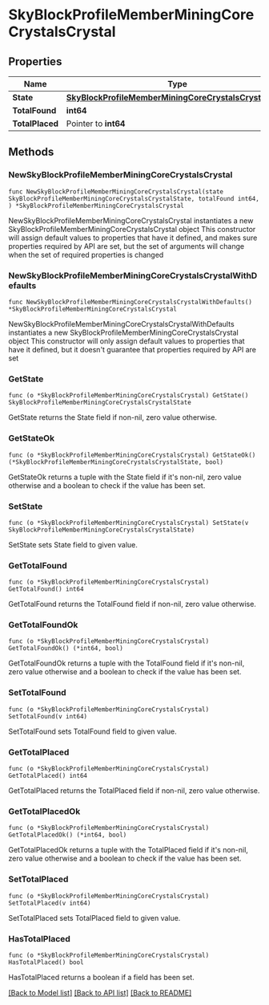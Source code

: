 # SkyBlockProfileMemberMiningCoreCrystalsCrystal

## Properties

Name | Type | Description | Notes
------------ | ------------- | ------------- | -------------
**State** | [**SkyBlockProfileMemberMiningCoreCrystalsCrystalState**](SkyBlockProfileMemberMiningCoreCrystalsCrystalState.md) |  | 
**TotalFound** | **int64** |  | 
**TotalPlaced** | Pointer to **int64** |  | [optional] 

## Methods

### NewSkyBlockProfileMemberMiningCoreCrystalsCrystal

`func NewSkyBlockProfileMemberMiningCoreCrystalsCrystal(state SkyBlockProfileMemberMiningCoreCrystalsCrystalState, totalFound int64, ) *SkyBlockProfileMemberMiningCoreCrystalsCrystal`

NewSkyBlockProfileMemberMiningCoreCrystalsCrystal instantiates a new SkyBlockProfileMemberMiningCoreCrystalsCrystal object
This constructor will assign default values to properties that have it defined,
and makes sure properties required by API are set, but the set of arguments
will change when the set of required properties is changed

### NewSkyBlockProfileMemberMiningCoreCrystalsCrystalWithDefaults

`func NewSkyBlockProfileMemberMiningCoreCrystalsCrystalWithDefaults() *SkyBlockProfileMemberMiningCoreCrystalsCrystal`

NewSkyBlockProfileMemberMiningCoreCrystalsCrystalWithDefaults instantiates a new SkyBlockProfileMemberMiningCoreCrystalsCrystal object
This constructor will only assign default values to properties that have it defined,
but it doesn't guarantee that properties required by API are set

### GetState

`func (o *SkyBlockProfileMemberMiningCoreCrystalsCrystal) GetState() SkyBlockProfileMemberMiningCoreCrystalsCrystalState`

GetState returns the State field if non-nil, zero value otherwise.

### GetStateOk

`func (o *SkyBlockProfileMemberMiningCoreCrystalsCrystal) GetStateOk() (*SkyBlockProfileMemberMiningCoreCrystalsCrystalState, bool)`

GetStateOk returns a tuple with the State field if it's non-nil, zero value otherwise
and a boolean to check if the value has been set.

### SetState

`func (o *SkyBlockProfileMemberMiningCoreCrystalsCrystal) SetState(v SkyBlockProfileMemberMiningCoreCrystalsCrystalState)`

SetState sets State field to given value.


### GetTotalFound

`func (o *SkyBlockProfileMemberMiningCoreCrystalsCrystal) GetTotalFound() int64`

GetTotalFound returns the TotalFound field if non-nil, zero value otherwise.

### GetTotalFoundOk

`func (o *SkyBlockProfileMemberMiningCoreCrystalsCrystal) GetTotalFoundOk() (*int64, bool)`

GetTotalFoundOk returns a tuple with the TotalFound field if it's non-nil, zero value otherwise
and a boolean to check if the value has been set.

### SetTotalFound

`func (o *SkyBlockProfileMemberMiningCoreCrystalsCrystal) SetTotalFound(v int64)`

SetTotalFound sets TotalFound field to given value.


### GetTotalPlaced

`func (o *SkyBlockProfileMemberMiningCoreCrystalsCrystal) GetTotalPlaced() int64`

GetTotalPlaced returns the TotalPlaced field if non-nil, zero value otherwise.

### GetTotalPlacedOk

`func (o *SkyBlockProfileMemberMiningCoreCrystalsCrystal) GetTotalPlacedOk() (*int64, bool)`

GetTotalPlacedOk returns a tuple with the TotalPlaced field if it's non-nil, zero value otherwise
and a boolean to check if the value has been set.

### SetTotalPlaced

`func (o *SkyBlockProfileMemberMiningCoreCrystalsCrystal) SetTotalPlaced(v int64)`

SetTotalPlaced sets TotalPlaced field to given value.

### HasTotalPlaced

`func (o *SkyBlockProfileMemberMiningCoreCrystalsCrystal) HasTotalPlaced() bool`

HasTotalPlaced returns a boolean if a field has been set.


[[Back to Model list]](../README.md#documentation-for-models) [[Back to API list]](../README.md#documentation-for-api-endpoints) [[Back to README]](../README.md)



